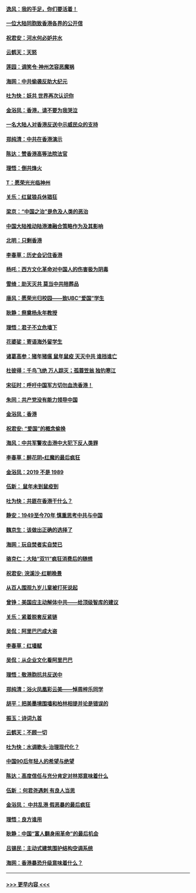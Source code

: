 #### [逸风：我的手足，你们要活着！](../pages/nsc993/n11676352.md?t=11240944) 
#### [一位大陆同胞致香港各界的公开信](../pages/nsc993/n11675761.md?t=11240944) 
#### [祝君安：河水何必妒井水](../pages/nsc993/n11675746.md?t=11240944) 
#### [云鹤天：天怒](../pages/nsc993/n11675718.md?t=11240944) 
#### [莲园：调笑令‧神州怎容恶魔祸](../pages/nsc993/n11675648.md?t=11240944) 
#### [海网：中共偷袭反助大纪元](../pages/nsc993/n11673515.md?t=11240944) 
#### [吐为快：妖共 世界再次认识你](../pages/nsc993/n11673506.md?t=11240944) 
#### [金浴凤：香港，请不要为我哭泣](../pages/nsc993/n11673248.md?t=11240944) 
#### [一名大陆人对香港反送中示威民众的支持](../pages/nsc993/n11672615.md?t=11240944) 
#### [郑纯清：中共在香港演示](../pages/nsc993/n11670539.md?t=11240944) 
#### [陈达：赞香港高等法院法官](../pages/nsc993/n11669542.md?t=11240944) 
#### [理悟：倒共烽火](../pages/nsc993/n11668844.md?t=11240944) 
#### [T：愿荣光光临神州](../pages/nsc993/n11668421.md?t=11240944) 
#### [关乐：红鼠狼兵休猖狂](../pages/nsc993/n11668378.md?t=11240944) 
#### [梁京：“中国之治”是危及人类的恶治](../pages/nsc993/n11668328.md?t=11240944) 
#### [中国大陆推动陆港澳融合策略作为及其影响](../pages/nsc993/n11668157.md?t=11240944) 
#### [北明：只剩香港](../pages/nsc993/n11668002.md?t=11240944) 
#### [李春草：历史会记住香港](../pages/nsc993/n11667927.md?t=11240944) 
#### [杨吒：西方文化革命对中国人的伤害极为阴毒](../pages/nsc993/n11664521.md?t=11240944) 
#### [雪绮：助天灭共 莫当中共陪葬品](../pages/nsc993/n11662650.md?t=11240944) 
#### [唐风：愿荣光归校园——致UBC“爱国”学生](../pages/nsc993/n11662194.md?t=11240944) 
#### [耿静：祭奠杨永年教授](../pages/nsc993/n11662514.md?t=11240944) 
#### [理悟：君子不立危墙下](../pages/nsc993/n11662172.md?t=11240944) 
#### [花婆娑：寄语海外留学生](../pages/nsc993/n11662121.md?t=11240944) 
#### [诸葛高参：猪年猪瘟 鼠年鼠疫 天灭中共 谁挡谁亡](../pages/nsc993/n11661980.md?t=11240944) 
#### [杜彼得：千鸟飞绝 万人踪灭；孤蓑笠翁 独钓寒江](../pages/nsc993/n11661170.md?t=11240944) 
#### [宋征时：呼吁中国军方切勿血洗香港！](../pages/nsc993/n11415318.md?t=11240944) 
#### [朱同：共产党没有能力领导中国](../pages/nsc993/n11660421.md?t=11240944) 
#### [金浴凤：香港](../pages/nsc993/n11660419.md?t=11240944) 
#### [祝君安: “爱国”的概念偷换](../pages/nsc993/n11659706.md?t=11240944) 
#### [海风：中共军警攻击港中大犯下反人类罪](../pages/nsc993/n11659632.md?t=11240944) 
#### [李春草：醉花阴•红魔的最后疯狂](../pages/nsc993/n11659287.md?t=11240944) 
#### [金浴凤：2019 不是 1989](../pages/nsc993/n11657663.md?t=11240944) 
#### [伍新： 鼠年未到鼠疫到](../pages/nsc993/n11655098.md?t=11240944) 
#### [吐为快：共匪在香港干什么？](../pages/nsc993/n11654891.md?t=11240944) 
#### [静安：1949至今70年 慎重思考中共与中国](../pages/nsc993/n11651244.md?t=11240944) 
#### [魏京生：该做出正确的选择了](../pages/nsc993/n11653084.md?t=11240944) 
#### [海网：玩自焚者实自焚已](../pages/nsc993/n11652423.md?t=11240944) 
#### [骆克仁：大陆“双11”疯狂消费后的随想](../pages/nsc993/n11652305.md?t=11240944) 
#### [祝君安: 浣溪沙·红朝晚景](../pages/nsc993/n11652258.md?t=11240944) 
#### [从百人围观九岁儿童被打死说起](../pages/nsc993/n11651030.md?t=11240944) 
#### [曾铮：美国应主动解体中共——给顶级智库的建议](../pages/nsc993/n11649888.md?t=11240944) 
#### [关乐：紧着脱套反紧链](../pages/nsc993/n11649069.md?t=11240944) 
#### [吴侃：阿里巴巴成大盗](../pages/nsc993/n11645523.md?t=11240944) 
#### [李春草：红墙赋](../pages/nsc993/n11646389.md?t=11240944) 
#### [吴侃：从企业文化看阿里巴巴](../pages/nsc993/n11645476.md?t=11240944) 
#### [理悟：敬港胞抗共反送中](../pages/nsc993/n11645466.md?t=11240944) 
#### [郑纯清：浴火凤凰彩云美——悼周梓乐同学](../pages/nsc993/n11645155.md?t=11240944) 
#### [胡平：把美墨境围墙和柏林相提并论是错误的](../pages/nsc993/n11645134.md?t=11240944) 
#### [振玉：诗词九首](../pages/nsc993/n11644081.md?t=11240944) 
#### [云鹤天：不顾一切](../pages/nsc993/n11643508.md?t=11240944) 
#### [吐为快：水调歌头·治理现代化？](../pages/nsc993/n11643485.md?t=11240944) 
#### [中国90后年轻人的希望与绝望](../pages/nsc993/n11642317.md?t=11240944) 
#### [陈达：高度信任与充分肯定对林郑意味着什么](../pages/nsc993/n11641441.md?t=11240944) 
#### [伍新 ：何君尧遇刺 有良人当思](../pages/nsc993/n11641503.md?t=11240944) 
#### [金浴凤： 中共乱港  假恶暴的最后疯狂](../pages/nsc993/n11641495.md?t=11240944) 
#### [理悟：良方谁用](../pages/nsc993/n11641463.md?t=11240944) 
#### [耿静：中国“富人翻身闹革命”的最后机会](../pages/nsc993/n11640655.md?t=11240944) 
#### [吕锡民：主动式建筑围护结构空调系统](../pages/nsc993/n11640168.md?t=11240944) 
#### [海网：香港暴恐升级意味着什么？](../pages/nsc993/n11635904.md?t=11240944) 

----
#### [ >>> 更早内容 <<< ](../indexes/nsc993-earlier.md)
